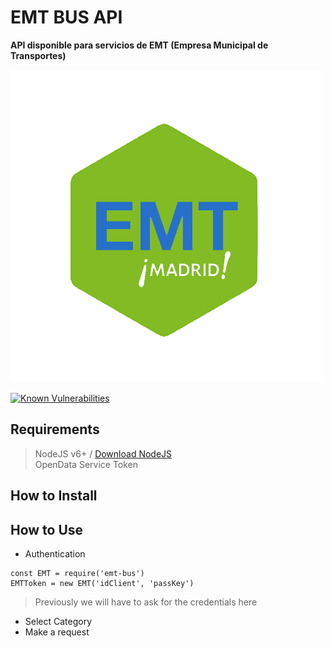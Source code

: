 # EMT BUS API
**API disponible para servicios de EMT (Empresa Municipal de Transportes)**

![EMT BUS](/img/emt-bus_logo.png)

[![Known Vulnerabilities](https://snyk.io/test/github/lorengamboa/emt-bus/badge.svg)](https://snyk.io/test/github/lorengamboa/emt-bus)

## Requirements
> NodeJS v6+ / [Download NodeJS](https://nodejs.org/es/)  
> OpenData Service Token  

## How to Install
## How to Use
   * Authentication  

    const EMT = require('emt-bus')
    EMTToken = new EMT('idClient', 'passKey')

   > Previously we will have to ask for the credentials here
   * Select Category
   * Make a request
